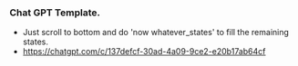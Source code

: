 ### Chat GPT Template.
- Just scroll to bottom and do 'now whatever_states' to fill the remaining states. 
- https://chatgpt.com/c/137defcf-30ad-4a09-9ce2-e20b17ab64cf